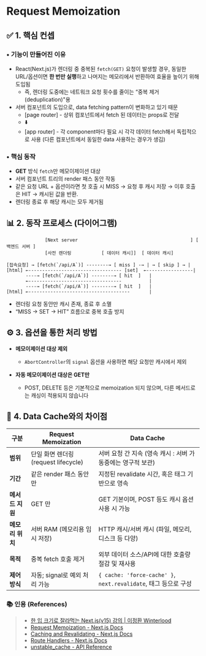# Request Memoization

## ✅ 1. 핵심 컨셉

### • 기능이 만들어진 이유

- React(Next.js)가 렌더링 중 중복된 `fetch(GET)` 요청이 발생할 경우, 동일한 URL/옵션이면 **한 번만 실행**하고 나머지는 메모리에서 반환하여 효율을 높이기 위해 도입됨
  - 즉, 렌더링 도중에는 네트워크 요청 횟수를 줄이는 “중복 제거(deduplication)"용
- 서버 컴포넌트의 도입으로, data fetching pattern이 변화하고 있기 때문
  - [page router] - 상위 컴포넌트에서 fetch 된 데이터는 props로 전달
  - ⬇️
  - [app router] - 각 component마다 필요 시 각각 데이터 fetch해서 독립적으로 사용 (다른 컴포넌트에서 동일한 data 사용하는 경우가 생김)

### • 핵심 동작

- **GET** 방식 `fetch`만 메모이제이션 대상
- 서버 컴포넌트 트리의 render 패스 동안 작동
- 같은 요청 URL + 옵션이라면 첫 호출 시 MISS → 요청 후 캐시 저장 → 이후 호출은 HIT → 캐시된 값을 반환.
- 렌더링 종료 후 해당 캐시는 모두 제거됨

## 📊 2. 동작 프로세스 (다이어그램)

```text
              [Next server                                         ] [ 백엔드 서버 ]
              [사전 렌더링           [ 데이터 캐시]]  [ 데이터 캐시]

[접속요청] → [fetch(`/api/A`)] --------→ [ miss ] -→ | → [ skip ] → |
[html] ←---------------------------------- [set]  ←-----------------|
       ----→ [fetch(`/api/A`)] --------→ [ hit  ]   |
       ←----------------------------------          |
       ----→ [fetch(`/api/A`)] --------→ [ hit  ]   |
[html] ←-------------------------------------       |

```

- 렌더링 요청 동안만 캐시 존재, 종료 후 소멸
- “MISS → SET → HIT” 흐름으로 중복 호출 방지

## ⚙️ 3. 옵션을 통한 처리 방법

- **메모이제이션 대상 제외**

  - `AbortController`의 `signal` 옵션을 사용하면 해당 요청만 캐시에서 제외

- **자동 메모이제이션 대상은 GET만**

  - POST, DELETE 등은 기본적으로 memoization 되지 않으며, 다른 메서드로는 캐싱이 적용되지 않습니다

## 💾 4. Data Cache와의 차이점

| 구분            | Request Memoization                 | Data Cache                                                      |
| --------------- | ----------------------------------- | --------------------------------------------------------------- |
| **범위**        | 단일 화면 렌더링(request lifecycle) | 서버 요청 간 지속 (영속 캐시 : 서버 가동중에는 영구적 보관)     |
| **기간**        | 같은 render 패스 동안만             | 지정된 revalidate 시간, 혹은 태그 기반으로 영속                 |
| **메서드 지원** | GET 만                              | GET 기본이며, POST 등도 캐시 옵션 사용 시 가능                  |
| **메모리 위치** | 서버 RAM (메모리용 임시 저장)       | HTTP 캐시/서버 캐시 (파일, 메모리, 디스크 등 다양)              |
| **목적**        | 중복 fetch 호출 제거                | 외부 데이터 소스/API에 대한 호출량 절감 및 재사용               |
| **제어 방식**   | 자동; signal로 예외 처리 가능       | `{ cache: 'force-cache' }`, `next.revalidate`, 태그 등으로 구성 |

### 📚 인용 (References)

> - [한 입 크기로 잘라먹는 Next.js(v15) 강의 | 이정환 Winterlood](https://www.inflearn.com/course/%ED%95%9C%EC%9E%85-%ED%81%AC%EA%B8%B0-nextjs)
> - [Request Memoization - Next.js Docs](https://nextjs.org/docs/app/building-your-application/caching#request-memoization)
> - [Caching and Revalidating - Next.js Docs](https://nextjs.org/docs/app/building-your-application/data-fetching/fetching-caching-and-revalidating)
> - [Route Handlers - Next.js Docs](https://nextjs.org/docs/app/building-your-application/routing/route-handlers)
> - [unstable_cache - API Reference](https://nextjs.org/docs/app/api-reference/functions/unstable_cache)
